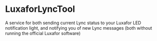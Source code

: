 # LuxaforLyncTool
A service for both sending current Lync status to your Luxafor LED notification light, and notifying you of new Lync messages (both without running the official Luxafor software)

